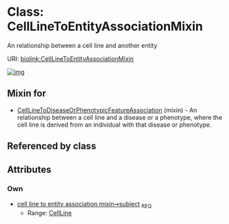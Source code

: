 
# Class: CellLineToEntityAssociationMixin


An relationship between a cell line and another entity

URI: [biolink:CellLineToEntityAssociationMixin](https://w3id.org/biolink/vocab/CellLineToEntityAssociationMixin)


[![img](https://yuml.me/diagram/nofunky;dir:TB/class/[CellLine]<subject%201..1-%20[CellLineToEntityAssociationMixin],[CellLineToDiseaseOrPhenotypicFeatureAssociation]uses%20-.->[CellLineToEntityAssociationMixin],[CellLineToDiseaseOrPhenotypicFeatureAssociation],[CellLine])](https://yuml.me/diagram/nofunky;dir:TB/class/[CellLine]<subject%201..1-%20[CellLineToEntityAssociationMixin],[CellLineToDiseaseOrPhenotypicFeatureAssociation]uses%20-.->[CellLineToEntityAssociationMixin],[CellLineToDiseaseOrPhenotypicFeatureAssociation],[CellLine])

## Mixin for

 * [CellLineToDiseaseOrPhenotypicFeatureAssociation](CellLineToDiseaseOrPhenotypicFeatureAssociation.md) (mixin)  - An relationship between a cell line and a disease or a phenotype, where the cell line is derived from an individual with that disease or phenotype.

## Referenced by class


## Attributes


### Own

 * [cell line to entity association mixin➞subject](cell_line_to_entity_association_mixin_subject.md)  <sub>REQ</sub>
     * Range: [CellLine](CellLine.md)
